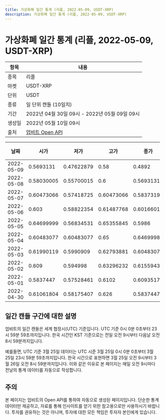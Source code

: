 ```yaml
---
title: 가상화폐 일간 통계 (리플, 2022-05-09, USDT-XRP)
description: 가상화폐 일간 통계 (리플, 2022-05-09, USDT-XRP)
---
```



가상화폐 일간 통계 (리플, 2022-05-09, USDT-XRP)
===

|항목|내용|
|--|--|
|종목|리플|
|마켓|USDT-XRP|
|단위|USDT|
|종류|일 단위 캔들 (10일치)|
|기간|2022년 04월 30일 09시 - 2022년 05월 09일 09시|
|생성일|2022년 05월 10일 09시|
|출처|[업비트 Open API](https://docs.upbit.com)|


|날짜|시가|저가|고가|종가|비고|
|--|--|--|--|--|--|
|2022-05-09|0.5693131|0.47622879|0.58|0.4892|    |
|2022-05-08|0.58030005|0.55700015|0.6|0.56931313|    |
|2022-05-07|0.60473066|0.57418725|0.60473066|0.5837319|    |
|2022-05-06|0.603|0.58822354|0.61487768|0.60166017|    |
|2022-05-05|0.64699999|0.56834531|0.65355845|0.5986|    |
|2022-05-04|0.60483077|0.60483077|0.65|0.64699986|    |
|2022-05-03|0.61990119|0.5990909|0.62793881|0.60483077|    |
|2022-05-02|0.609|0.594998|0.63296232|0.61559436|    |
|2022-05-01|0.5837447|0.57528461|0.6102|0.60935179|    |
|2022-04-30|0.61061804|0.58175407|0.626|0.5837447|    |


일간 캔들 구간에 대한 설명
---


업비트의 일간 캔들은 세계 협정시(UTC) 기준입니다. 
UTC 기준 0시 0분 0초부터 23시 59분 59초까지입니다. 
한국 시간인 KST 기준으로는 전일 오전 9시부터 다음날 오전 8시 59분까지입니다. 


예를들면, UTC 기준 3월 25일 데이터는 UTC 시준 3월 25일 0시 0분 0초부터 3월 25일 23시 59분 59초까지입니다. 
한국 시간으로 표현하면 3월 25일 오전 9시부터 3월 26일 오전 8시 59분까지입니다. 
이와 같은 이유로 본 페이지는 매일 오전 9시마다 전날의 통계 데이터를 자동으로 작성합니다. 


주의
---


본 페이지는 업비트의 Open API를 통하여 자동으로 생성된 페이지입니다. 
단순한 통계 데이터만 제공하고, 자료를 통해 인사이트를 얻기 위한 참고용으로만 사용하시기 바랍니다. 
투자를 권유하는 것은 아니며, 투자에 대한 모든 책임은 투자자 본인에게 있습니다. 
